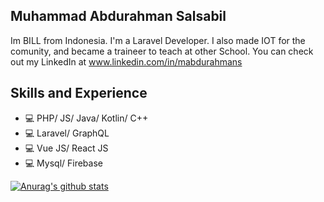 ## Muhammad Abdurahman Salsabil
Im BILL from Indonesia. I'm a Laravel Developer. I also made IOT for the comunity, and became a traineer to teach at other School. You can check out my LinkedIn at www.linkedin.com/in/mabdurahmans
## Skills and Experience
* 💻 PHP/ JS/ Java/ Kotlin/ C++
* 💻 Laravel/ GraphQL
* 💻 Vue JS/ React JS
* 💻 Mysql/ Firebase

[![Anurag's github stats](https://github-readme-stats.vercel.app/api?username=mAbdurahmanS)](https://github.com/anuraghazra/github-readme-stats)
